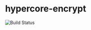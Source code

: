 # hypercore-encrypt

![Build Status](https://github.com/Telios-org/hypercore-encrypt/actions/workflows/test-node.js.yml/badge.svg)
